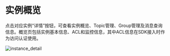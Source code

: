 # 实例概览

点击对应实例“详情”按钮，可查看实例概览、Topic管理、Group管理及消息查询信息。概览⻚包括实例基本信息、ACL和监控信息，其中ACL信息在SDK接入时作为访问认证使用。

![instance_detail](/rocketmq/images/instance_detail.png)